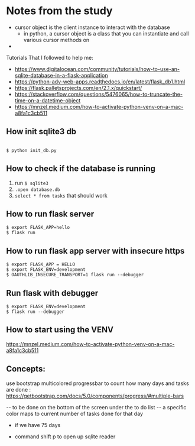 # Notes from the study

- cursor object is the client instance to interact with the database
    - in python, a cursor object is a class that you can instantiate and call various cursor methods on 
- 


Tutorials That I followed to help me:
- https://www.digitalocean.com/community/tutorials/how-to-use-an-sqlite-database-in-a-flask-application
- https://python-adv-web-apps.readthedocs.io/en/latest/flask_db1.html
- https://flask.palletsprojects.com/en/2.1.x/quickstart/
- https://stackoverflow.com/questions/5476065/how-to-truncate-the-time-on-a-datetime-object
- https://mnzel.medium.com/how-to-activate-python-venv-on-a-mac-a8fa1c3cb511


## How init sqlite3 db
```

$ python init_db.py
```

## How to check if the database is running
1. run `$ sqlite3`
2. `.open database.db`
3. `select * from tasks`
that should work

## How to run flask server 
```
$ export FLASK_APP=hello    
$ flask run 
```

## How to run flask app server with insecure https
```
$ export FLASK_APP = HELLO
$ export FLASK_ENV=development
$ OAUTHLIB_INSECURE_TRANSPORT=1 flask run --debugger
```

## Run flask with debugger
```
$ export FLASK_ENV=development
$ flask run --debugger
```


## How to start using the VENV 
https://mnzel.medium.com/how-to-activate-python-venv-on-a-mac-a8fa1c3cb511




## Concepts:

use bootstrap multicolored progressbar to count how many days and tasks are done :
https://getbootstrap.com/docs/5.0/components/progress/#multiple-bars

-- to be done on the bottom of the screen under the to do list 
-- a specific color maps to current number of tasks done for that day 


- if we have 75 days 


- command shift p to open up sqlite reader